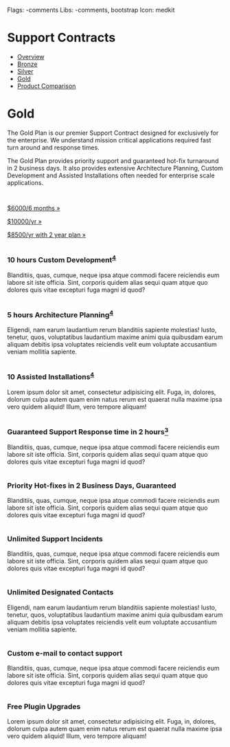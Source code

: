 Flags: -comments
Libs: -comments, bootstrap
Icon: medkit



# Support Contracts

<ul class="nav nav-pills">
  <li><a href="contracts">Overview</a></li>
  <li><a href="bronze">Bronze</a></li>
  <li><a href="silver">Silver</a></li>
  <li class="active"><a href="gold">Gold</a></li>
  <li><a href="comparison">Product Comparison</a></li>
</ul>


<div class="row hero-unit">
	<div class="span8">
		<h1>Gold</h1>
		<p>The Gold Plan is our premier Support Contract designed for exclusively for the enterprise. We understand mission critical applications required fast turn around and response times.</p>
		<p>The Gold Plan provides priority support and guaranteed hot-fix turnaround in 2 business days. It also provides extensive Architecture Planning, Custom Development and Assisted Installations often needed for enterprise scale applications.</p>
	</div>
	<div class="span3">
		<p><small>&nbsp;</small></p>
		<form action="https://www.e-junkie.com/ecom/gb.php?c=cart&amp;i=1087334&amp;cl=41912&amp;ejc=2" target="ej_ejc" method="POST" accept-charset="UTF-8">
			<input type="hidden" name="o1" value="Gold Tier 6 Month Contract">
			<p><a href="#" class="btn btn-success btn-large btn-block" onClick="javascript:return EJEJC_lc(this.parentNode);"><i class="icon-shopping-cart icon-white"></i> $6000/6 months &raquo;</a></p>
		</form>
		<form action="https://www.e-junkie.com/ecom/gb.php?c=cart&amp;i=1087334&amp;cl=41912&amp;ejc=2" target="ej_ejc" method="POST" accept-charset="UTF-8">
			<input type="hidden" name="o1" value="Gold Tier 1 Year Contract">
			<p><a href="#" class="btn btn-success btn-large btn-block" onClick="javascript:return EJEJC_lc(this.parentNode);"><i class="icon-shopping-cart icon-white"></i> $10000/yr &raquo;</a></p>
		</form>
		<form action="https://www.e-junkie.com/ecom/gb.php?c=cart&amp;i=1087334&amp;cl=41912&amp;ejc=2" target="ej_ejc" method="POST" accept-charset="UTF-8">
			<input type="hidden" name="o1" value="Gold Tier 2 Year Contract">
			<p><a href="#" class="btn btn-success btn-large btn-block" onClick="javascript:return EJEJC_lc(this.parentNode);"><i class="icon-shopping-cart icon-white"></i> $8500/yr with 2 year plan &raquo;</a></p>
		</form>
	</div>
</div>


<div class="row">
	<div class="span3">
		<p><img src="http://z.zr.io/rw/contracts/world-code.jpg?w=240" alt=""></p>
		<h3>10 hours Custom Development<sup><a href="#note4">4</a></sup></h3>
		<p4>Blanditiis, quas, cumque, neque ipsa atque commodi facere reiciendis eum labore sit iste officia. Sint, corporis quidem alias sequi quam atque quo dolores quis vitae excepturi fuga magni id quod?</p4>
	</div>
	<div class="span3">
		<p><img src="http://z.zr.io/rw/contracts/touchscreen-gears.jpg?w=240" alt=""></p>
		<h3>5 hours Architecture Planning<sup><a href="#note4">4</a></sup></h3>
		<p4>Eligendi, nam earum laudantium rerum blanditiis sapiente molestias! Iusto, tenetur, quos, voluptatibus laudantium maxime animi quia quibusdam earum aliquam debitis ipsa voluptates reiciendis velit eum voluptate accusantium veniam mollitia sapiente.</p4>
	</div>
	<div class="span3">
		<p><img src="http://z.zr.io/rw/contracts/touchscreen-architecture.jpg?w=240" alt=""></p>
		<h3>10 Assisted Installations<sup><a href="#note4">4</a></sup></h3>
		<p4>Lorem ipsum dolor sit amet, consectetur adipisicing elit. Fuga, in, dolores, dolorum culpa autem quam enim natus rerum est quaerat nulla maxime ipsa vero quidem aliquid! Illum, vero tempore aliquam!</p4>
	</div>
	<div class="span3">
		<p><img src="http://z.zr.io/rw/contracts/clock-tech-closeup.jpg?w=240" alt=""></p>
		<h3>Guaranteed Support Response time in 2 hours<a href="#note3"><sup>3</sup></a></h3>
		<p4>Blanditiis, quas, cumque, neque ipsa atque commodi facere reiciendis eum labore sit iste officia. Sint, corporis quidem alias sequi quam atque quo dolores quis vitae excepturi fuga magni id quod?</p4>
	</div>
</div>
<div class="row">
		<div class="span3">
		<p><img src="http://z.zr.io/rw/contracts/speedometer.jpg?w=240" alt=""></p>
		<h3>Priority Hot-fixes in 2 Business Days, Guaranteed</h3>
		<p4>Blanditiis, quas, cumque, neque ipsa atque commodi facere reiciendis eum labore sit iste officia. Sint, corporis quidem alias sequi quam atque quo dolores quis vitae excepturi fuga magni id quod?</p4>
	</div>
	<div class="span3">
		<p><img src="http://z.zr.io/rw/contracts/data-center.jpg?w=240" alt=""></p>
		<h3>Unlimited Support Incidents</h3>
		<p4>Blanditiis, quas, cumque, neque ipsa atque commodi facere reiciendis eum labore sit iste officia. Sint, corporis quidem alias sequi quam atque quo dolores quis vitae excepturi fuga magni id quod?</p4>
	</div>
	<div class="span3">
		<p><img src="http://z.zr.io/rw/contracts/support-button.jpg?w=240" alt=""></p>
		<h3>Unlimited Designated Contacts</h3>
		<p4>Eligendi, nam earum laudantium rerum blanditiis sapiente molestias! Iusto, tenetur, quos, voluptatibus laudantium maxime animi quia quibusdam earum aliquam debitis ipsa voluptates reiciendis velit eum voluptate accusantium veniam mollitia sapiente.</p4>
	</div>
	<div class="span3">
		<p><img src="http://z.zr.io/rw/contracts/email.jpg?w=240" alt=""></p>
		<h3>Custom e-mail to contact support</h3>
		<p4>Blanditiis, quas, cumque, neque ipsa atque commodi facere reiciendis eum labore sit iste officia. Sint, corporis quidem alias sequi quam atque quo dolores quis vitae excepturi fuga magni id quod?</p4>
	</div>
</div>
<div class="row">
	<div class="span3">
		<p><img src="http://z.zr.io/rw/contracts/code-lock.jpg?w=240" alt=""></p>
		<h3>Free Plugin Upgrades</h3>
		<p4>Lorem ipsum dolor sit amet, consectetur adipisicing elit. Fuga, in, dolores, dolorum culpa autem quam enim natus rerum est quaerat nulla maxime ipsa vero quidem aliquid! Illum, vero tempore aliquam!</p4>
	</div>
</div>


